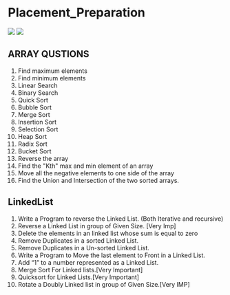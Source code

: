 # Placement_Preparation
[![](https://github.com/Ravik27280.png?size=70)](https://github.com/Ravik27280)
[![](https://github.com/prabhat2301.png?size=70)](https://github.com/prabhat2301)


## ARRAY QUSTIONS
1. Find maximum elements
2. Find minimum elements
3. Linear Search
4. Binary Search
5. Quick Sort
6. Bubble Sort
7. Merge Sort
8. Insertion Sort
9. Selection Sort
10. Heap Sort
11. Radix Sort
12. Bucket Sort
13. Reverse the array
14. Find the "Kth" max and min element of an array 
15. Move all the negative elements to one side of the array 
16. Find the Union and Intersection of the two sorted arrays.

## LinkedList
1. Write a Program to reverse the Linked List. (Both Iterative and recursive)
2. Reverse a Linked List in group of Given Size. [Very Imp]
3. Delete the elements in an linked list whose sum is equal to zero
4. Remove Duplicates in a sorted Linked List.
5. Remove Duplicates in a Un-sorted Linked List.
6. Write a Program to Move the last element to Front in a Linked List.
7. Add “1” to a number represented as a Linked List.
8. Merge Sort For Linked lists.[Very Important]
9. Quicksort for Linked Lists.[Very Important]
10. Rotate a Doubly Linked list in group of Given Size.[Very IMP]

